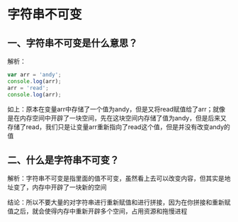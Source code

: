 # 字符串不可变

## 一、字符串不可变是什么意思？

解析：

```javaScript
var arr = 'andy';
console.log(arr);
arr = 'read';
console.log(arr);
```

如上：原本在变量arr中存储了一个值为andy，但是又将read赋值给了arr；就像是在内存空间中开辟了一块空间，先在这块空间内存储了值为andy，但是后来又存储了read，我们只是让变量arr重新指向了read这个值，但是并没有改变andy的值

## 二、什么是字符串不可变？

解析：字符串不可变是指里面的值不可变，虽然看上去可以改变内容，但其实是地址变了，内存中开辟了一块新的空间

结论：所以不要大量的对字符串进行重新赋值和进行拼接，因为在你拼接和重新赋值之后，就会使得内存中重新开辟多个空间，占用资源和拖慢进程